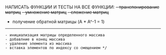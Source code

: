 НАПИСАТЬ ФУНКЦИИ И ТЕСТЫ НА ВСЕ ФУНКЦИИ:
  ~~- транспонирование матриц~~
  ~~- умножение матриц~~
  ~~- сложение матриц~~
  - получение обратной матрицы (A * A^-1 = 1)
__________________________________________________
    - инициализация матрицы определенного массива
    - добавлние в конец массива
    - удаление элемента из массива
    - вставка элементов по индексу со смещением */